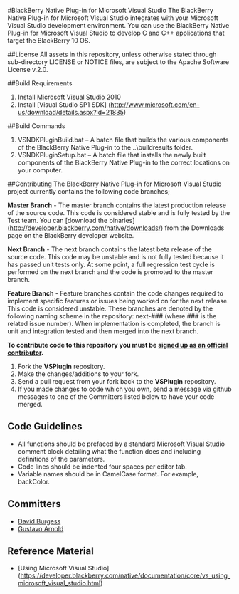 #BlackBerry Native Plug-in for Microsoft Visual Studio
The BlackBerry Native Plug-in for Microsoft Visual Studio integrates with your Microsoft Visual Studio development environment. You can use the BlackBerry Native Plug-in for Microsoft Visual Studio to develop C and C++ applications that target the BlackBerry 10 OS.

##License
All assets in this repository, unless otherwise stated through sub-directory LICENSE or NOTICE files, are subject to the Apache Software License v.2.0.

##Build Requirements
1. Install Microsoft Visual Studio 2010
2. Install [Visual Studio SP1 SDK] (http://www.microsoft.com/en-us/download/details.aspx?id=21835)

##Build Commands
1. VSNDKPluginBuild.bat – A batch file that builds the various components of the BlackBerry Native Plug-in to the ..\buildresults folder.
2. VSNDKPluginSetup.bat – A batch file that installs the newly built components of the BlackBerry Native Plug-in to the correct locations on your computer. 

##Contributing
The BlackBerry Native Plug-in for Microsoft Visual Studio project currently contains the following code branches; 

**Master Branch** - The master branch contains the latest production release of the source code. This code is considered stable and is fully tested by the Test team. You can [download the binaries] (http://developer.blackberry.com/native/downloads/) from the Downloads page on the BlackBerry developer website.   

**Next Branch** - The next branch contains the latest beta release of the source code. This code may be unstable and is not fully tested because it has passed unit tests only. At some point, a full regression test cycle is performed on the next branch and the code is promoted to the master branch.

**Feature Branch** - Feature branches contain the code changes required to implement specific features or issues being worked on for the next release. This code is considered unstable. These branches are denoted by the following naming scheme in the repository: next-### (where ### is the related issue number). When implementation is completed, the branch is unit and integration tested and then merged into the next branch.

**To contribute code to this repository you must be [signed up as an official contributor](http://blackberry.github.com/howToContribute.html).**

1. Fork the **VSPlugin** repository.
2. Make the changes/additions to your fork.
3. Send a pull request from your fork back to the **VSPlugin** repository.
4. If you made changes to code which you own, send a message via github messages to one of the Committers listed below to have your code merged.

## Code Guidelines
* All functions should be prefaced by a standard Microsoft Visual Studio comment block detailing what the function does and including definitions of the parameters.
* Code lines should be indented four spaces per editor tab.
* Variable names should be in CamelCase format. For example, backColor.

## Committers
* [David Burgess](http://github.com/dbrgss)
* [Gustavo Arnold](http://github.com/guarnold)

## Reference Material
* [Using Microsoft Visual Studio] (https://developer.blackberry.com/native/documentation/core/vs_using_microsoft_visual_studio.html)
